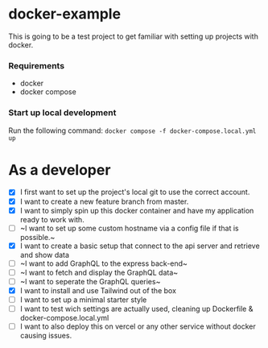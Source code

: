 # docker-example

This is going to be a test project to get familiar with setting up projects with docker.

### Requirements

- docker
- docker compose

### Start up local development

Run the following command: `docker compose -f docker-compose.local.yml up`

# As a developer

- [x] I first want to set up the project's local git to use the correct account.
- [x] I want to create a new feature branch from master.
- [x] I want to simply spin up this docker container and have my application ready to work with.
- [ ] ~I want to set up some custom hostname via a config file if that is possible.~
- [x] I want to create a basic setup that connect to the api server and retrieve and show data
- [ ] ~I want to add GraphQL to the express back-end~
- [ ] ~I want to fetch and display the GraphQL data~
- [ ] ~I want to seperate the GraphQL queries~
- [x] I want to install and use Tailwind out of the box
- [ ] I want to set up a minimal starter style
- [ ] I want to test wich settings are actually used, cleaning up Dockerfile & docker-compose.local.yml
- [ ] I want to also deploy this on vercel or any other service without docker causing issues.
